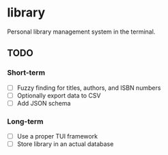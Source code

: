 # library

Personal library management system in the terminal.

## TODO

### Short-term

- [ ] Fuzzy finding for titles, authors, and ISBN numbers
- [ ] Optionally export data to CSV
- [ ] Add JSON schema

### Long-term

- [ ] Use a proper TUI framework
- [ ] Store library in an actual database
